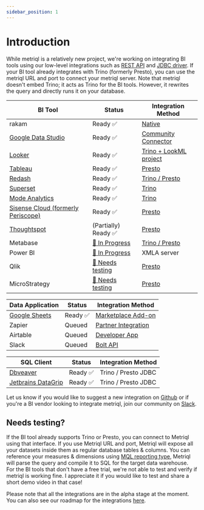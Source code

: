 ```yaml
---
sidebar_position: 1
---
```


# Introduction

While metriql is a relatively new project, we're working on integrating BI tools using our low-level integrations such as [REST API](rest-api) and [JDBC driver](jdbc-driver). If your BI tool already integrates with Trino (formerly Presto), you can use the metriql URL and port to connect your metriql server. Note that metriql doesn't embed Trino; it acts as Trino for the BI tools. However, it rewrites the query and directly runs it on your database.


| BI Tool            | Status             | Integration Method  |
|--------------------|--------------------|---------------------|
| rakam              | Ready  ✅    |  [Native](https://rakam.io/product)                                          
| [Google Data Studio](/integrations/bi-tools/google-data-studio) | Ready  ✅  | [Community Connector](https://datastudio.google.com/datasources/create?connectorId=AKfycbw8o0F6LEr0epNSNVWqNzlqo7R-6jRYxxSxBspzyg2Xi6SDFItLN_aM3l_U56Z0obwS) |
| [Looker](/integrations/bi-tools/looker)             | Ready  ✅  | [Trino + LookML project](https://docs.looker.com/setup-and-management/database-config/prestodb) |
| [Tableau](/integrations/bi-tools/tableau)            | Ready  ✅  |  [Presto](https://help.tableau.com/current/pro/desktop/en-us/examples_presto.htm)  |
| [Redash](/integrations/bi-tools/redash)           | Ready  ✅ | [Trino / Presto](https://redash.io/data-sources/presto) |
| [Superset](/integrations/bi-tools/superset)           | Ready  ✅ | [Trino](https://superset.apache.org/docs/databases/trino) |
| [Mode Analytics](/integrations/bi-tools/mode)           | Ready  ✅ | [Trino](https://mode.com/help/articles/supported-databases/#trino) |
| [Sisense Cloud (formerly Periscope)](/integrations/bi-tools/sisense-cloud)           | Ready  ✅  | [Presto](https://www.sisense.com/data-connectors/presto/)  |   
| [Thoughtspot](/integrations/bi-tools/thoughtspot)           | (Partially) Ready  ✅  | [Presto](https://docs.thoughtspot.com/6.2/data-integrate/dataflow/dataflow-presto.html)  |   
| Metabase           | [🚧 In Progress](https://github.com/metriql/metriql/issues/13)  | [Trino / Presto](https://www.metabase.com/docs/latest/administration-guide/01-managing-databases.html#officially-supported-databases)  |
| Power BI           | [🚧 In Progress](https://github.com/metriql/metriql/issues/7)  | XMLA server |   
| Qlik           | [🙋 Needs testing](#needs-testing)  | [Presto](https://help.qlik.com/en-US/connectors/Subsystems/ODBC_connector_help/Content/Connectors_ODBC/Presto/Create-Presto-connection.htm)  |   
| MicroStrategy           | [🙋 Needs testing](#needs-testing) | [Presto](https://community.microstrategy.com/s/article/How-to-Connect-to-Presto?language=en_US)  |   

| Data Application            | Status             | Integration Method  |
|--------------------|--------------------|---------------------|
| [Google Sheets](/integrations/services/google-sheets) | Ready  ✅  | [Marketplace Add-on](https://developers.google.com/workspace/add-ons/editors/sheets) |
| Zapier             | Queued  | [Partner Integration](https://platform.zapier.com/partners/lifecycle-planning) |
| Airtable             | Queued  | [Developer App](https://www.airtable.com/developers/apps/guides/building-a-new-app) |
| Slack             | Queued  | [Bolt API](https://api.slack.com/start/building/bolt-python) |

| SQL Client            | Status             | Integration Method  |
|--------------------|--------------------|---------------------|
| [Dbveaver](/integrations/services/dbeaver) | Ready  ✅  | Trino / Presto JDBC |
| [Jetbrains DataGrip](/integrations/services/datagrip) | Ready  ✅  | Trino / Presto JDBC |


Let us know if you would like to suggest a new integration on [Github](https://github.com/metriql/metriql/issues/new) or if you're a BI vendor looking to integrate metriql, join our community on [Slack](https://join.slack.com/t/metriql/shared_invite/zt-tz1nzvyd-ker8LGcBQmzrwvfAkFO1qQ).


## Needs testing?

If the BI tool already supports Trino or Presto, you can connect to Metriql using that interface. If you use Metriql URL and port, Metriql will expose all your datasets inside them as regular database tables & columns. You can reference your measures & dimensions using [MQL reporting type](/query/mql), Metriql will parse the query and compile it to SQL for the target data warehouse. For the BI tools that don't have a free trial, we're not able to test and verify if metriql is working fine. I appreciate it if you would like to test and share a short demo video in that case!

Please note that all the integrations are in the alpha stage at the moment. You can also see our roadmap for the integrations [here](https://github.com/metriql/metriql/projects/1).
